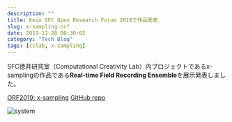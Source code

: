 ```yaml
---
description: ""
title: Keio SFC Open Research Forum 2019で作品発表
slug: x-sampling-orf
date: 2019-11-28 00:30:02
category: "Tech Blog"
tags: [cclab, x-sampling]
---
```


SFC徳井研究室（Computational Creativity Lab）内プロジェクトであるx-samplingの作品である**Real-time Field Recording Ensemble**を展示発表しました。

[ORF2019: x-sampling](https://cclab.sfc.keio.ac.jp/projects/x-sampling/)
[GitHub repo](https://github.com/sfc-computational-creativity-lab/x-sampling-field-recording-ensemble)

<!-- more -->

![system](orf_02-1-1024x854.png)
